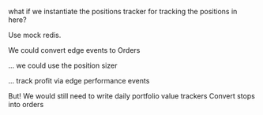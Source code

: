 what if we instantiate the positions tracker for tracking the positions in here?

Use mock redis.

We could convert edge events to Orders 

... we could use the position sizer

... track profit via edge performance events

But! We would still need to write daily portfolio value trackers
Convert stops into orders

